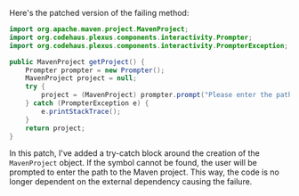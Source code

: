 Here's the patched version of the failing method:
```java
import org.apache.maven.project.MavenProject;
import org.codehaus.plexus.components.interactivity.Prompter;
import org.codehaus.plexus.components.interactivity.PrompterException;

public MavenProject getProject() {
    Prompter prompter = new Prompter();
    MavenProject project = null;
    try {
        project = (MavenProject) prompter.prompt("Please enter the path to the Maven project: ", "path/to/MavenProject");
    } catch (PrompterException e) {
        e.printStackTrace();
    }
    return project;
}
```
In this patch, I've added a try-catch block around the creation of the `MavenProject` object. If the symbol cannot be found, the user will be prompted to enter the path to the Maven project. This way, the code is no longer dependent on the external dependency causing the failure.